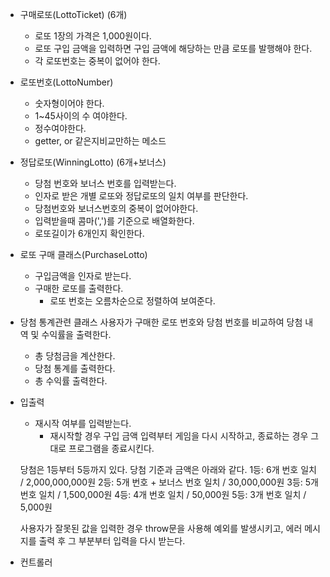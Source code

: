 - 구매로또(LottoTicket) (6개)
    - 로또 1장의 가격은 1,000원이다.
    - 로또 구입 금액을 입력하면 구입 금액에 해당하는 만큼 로또를 발행해야 한다.
    - 각 로또번호는 중복이 없어야 한다.

- 로또번호(LottoNumber)
    - 숫자형이어야 한다.
    - 1~45사이의 수 여야한다.
    - 정수여야한다.
    - getter, or 같은지비교만하는 메소드

- 정답로또(WinningLotto) (6개+보너스)
    - 당첨 번호와 보너스 번호를 입력받는다.
    - 인자로 받은 개별 로또와 정답로또의 일치 여부를 판단한다.
    - 당첨번호와 보너스번호의 중복이 없어야한다.
    - 입력받을때 콤마(',')를 기준으로 배열화한다.
    - 로또길이가 6개인지 확인한다.

- 로또 구매 클래스(PurchaseLotto)
    - 구입금액을 인자로 받는다.
    - 구매한 로또를 출력한다.
        - 로또 번호는 오름차순으로 정렬하여 보여준다.

- 당첨 통계관련 클래스
    사용자가 구매한 로또 번호와 당첨 번호를 비교하여 당첨 내역 및 수익률을 출력한다.
    - 총 당첨금을 계산한다.
    - 당첨 통계를 출력한다.
    - 총 수익률 출력한다.


- 입출력
    - 재시작 여부를 입력받는다. 
        - 재시작할 경우 구입 금액 입력부터 게임을 다시 시작하고, 종료하는 경우 그대로 프로그램을 종료시킨다.
    
    
    당첨은 1등부터 5등까지 있다. 당첨 기준과 금액은 아래와 같다.
    1등: 6개 번호 일치 / 2,000,000,000원
    2등: 5개 번호 + 보너스 번호 일치 / 30,000,000원
    3등: 5개 번호 일치 / 1,500,000원
    4등: 4개 번호 일치 / 50,000원
    5등: 3개 번호 일치 / 5,000원

    사용자가 잘못된 값을 입력한 경우 throw문을 사용해 예외를 발생시키고, 에러 메시지를 출력 후 그 부분부터 입력을 다시 받는다.

- 컨트롤러